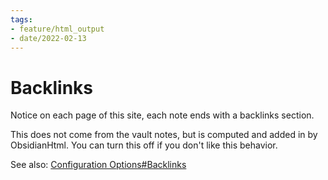 ```yaml
---
tags:
- feature/html_output
- date/2022-02-13
---
```

   
# Backlinks   
Notice on each page of this site, each note ends with a backlinks section.    
   
This does not come from the vault notes, but is computed and added in by ObsidianHtml. You can turn this off if you don't like this behavior.   
   
See also: [Configuration Options#Backlinks](../../Configurations/Configuration%20Options.md#backlinks)